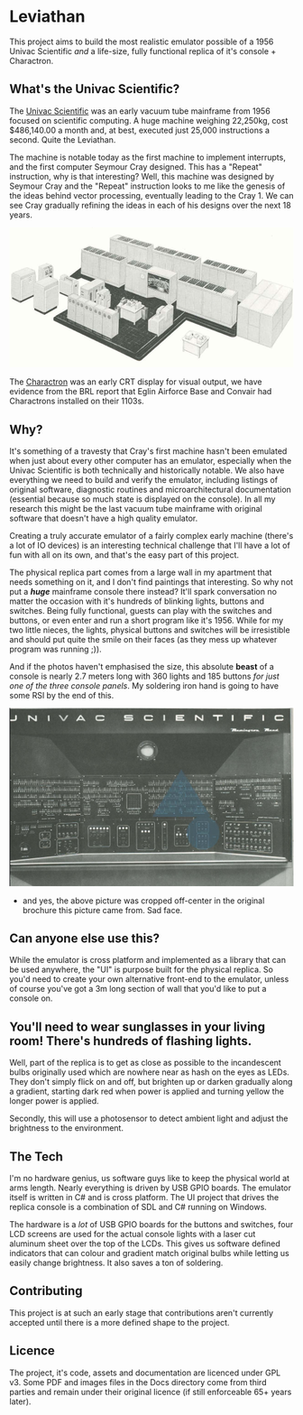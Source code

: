 # Leviathan

This project aims to build the most realistic emulator possible of a 1956 Univac Scientific _and_ a life-size, fully functional replica of it's console + Charactron.

## What's the Univac Scientific?

The [Univac Scientific](https://en.wikipedia.org/wiki/UNIVAC_1103) was an early vacuum tube mainframe from 1956 focused on scientific computing. A huge machine weighing 22,250kg, cost $486,140.00 a month and, at best, executed just 25,000 instructions a second. Quite the Leviathan.

The machine is notable today as the first machine to implement interrupts, and the first computer Seymour Cray designed. This has a "Repeat" instruction, why is that interesting? Well, this machine was designed by Seymour Cray and the "Repeat" instruction looks to me like the genesis of the ideas behind vector processing, eventually leading to the Cray 1. We can see Cray gradually refining the ideas in each of his designs over the next 18 years.

![1103A](/Docs/images/1103Whole.png)

The [Charactron](https://en.wikipedia.org/wiki/Charactron) was an early CRT display for visual output, we have evidence from the BRL report that Eglin Airforce Base and Convair had Charactrons installed on their 1103s.

## Why?

It's something of a travesty that Cray's first machine hasn't been emulated when just about every other computer has an emulator, especially when the Univac Scientific is both technically and historically notable. We also have everything we need to build and verify the emulator, including listings of original software, diagnostic routines and microarchitectural documentation (essential because so much state is displayed on the console). In all my research this might be the last vacuum tube mainframe with original software that doesn't have a high quality emulator.

Creating a truly accurate emulator of a fairly complex early machine (there's a lot of IO devices) is an interesting technical challenge that I'll have a lot of fun with all on its own, and that's the easy part of this project.

The physical replica part comes from a large wall in my apartment that needs something on it, and I don't find paintings that interesting. So why not put a _**huge**_ mainframe console there instead? It'll spark conversation no matter the occasion with it's hundreds of blinking lights, buttons and switches. Being fully functional, guests can play with the switches and buttons, or even enter and run a short program like it's 1956. While for my two little nieces, the lights, physical buttons and switches will be irresistible and should put quite the smile on their faces (as they mess up whatever program was running ;)).

And if the photos haven't emphasised the size, this absolute **beast** of a console is nearly 2.7 meters long with 360 lights and 185 buttons _for just one of the three console panels_. My soldering iron hand is going to have some RSI by the end of this.

![1103A console](/Docs/images/consoleFront.png)
* and yes, the above picture was cropped off-center in the original brochure this picture came from. Sad face.

## Can anyone else use this?

While the emulator is cross platform and implemented as a library that can be used anywhere, the "UI" is purpose built for the physical replica. So you'd need to create your own alternative front-end to the emulator, unless of course you've got a 3m long section of wall that you'd like to put a console on.

## You'll need to wear sunglasses in your living room! There's hundreds of flashing lights.

Well, part of the replica is to get as close as possible to the incandescent bulbs originally used which are nowhere near as hash on the eyes as LEDs. They don't simply flick on and off, but brighten up or darken gradually along a gradient, starting dark red when power is applied and turning yellow the longer power is applied.

Secondly, this will use a photosensor to detect ambient light and adjust the brightness to the environment.

## The Tech

I'm no hardware genius, us software guys like to keep the physical world at arms length. Nearly everything is driven by USB GPIO boards. The emulator itself is written in C# and is cross platform. The UI project that drives the replica console is a combination of SDL and C# running on Windows. 

The hardware is a *lot* of USB GPIO boards for the buttons and switches, four LCD screens are used for the actual console lights with a laser cut aluminum sheet over the top of the LCDs. This gives us software defined indicators that can colour and gradient match original bulbs while letting us easily change brightness. It also saves a ton of soldering.

## Contributing
This project is at such an early stage that contributions aren't currently accepted until there is a more defined shape to the project.

## Licence

The project, it's code, assets and documentation are licenced under GPL v3. Some PDF and images files in the Docs directory come from third parties and remain under their original licence (if still enforceable 65+ years later).